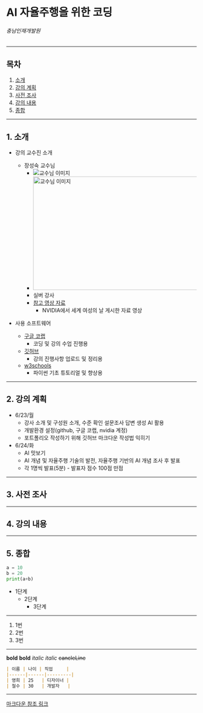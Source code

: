 AI 자율주행을 위한 코딩
=============
###### 충남인재개발원

***
## 목차
1. [소개](https://github.com/gksquf0336/ChungnamWorkForceDevelopCenter_AI_Python/blob/main/test.md#1-%EC%86%8C%EA%B0%9C)
2. [강의 계획](https://github.com/gksquf0336/ChungnamWorkForceDevelopCenter_AI_Python/blob/main/test.md#2-%EA%B0%95%EC%9D%98-%EA%B3%84%ED%9A%8D)
3. [사전 조사](https://github.com/gksquf0336/ChungnamWorkForceDevelopCenter_AI_Python/blob/main/test.md#3-%EC%82%AC%EC%A0%84-%EC%A1%B0%EC%82%AC)
4. [강의 내용](https://github.com/gksquf0336/ChungnamWorkForceDevelopCenter_AI_Python/blob/main/test.md#4-%EA%B0%95%EC%9D%98-%EB%82%B4%EC%9A%A9)
5. [종합](https://github.com/gksquf0336/ChungnamWorkForceDevelopCenter_AI_Python/blob/main/test.md#5-%EC%A2%85%ED%95%A9)

***
## 1. 소개
* 강의 교수진 소개
  - 장성숙 교수님
    - ![교수님 이미지](https://github.com/user-attachments/assets/368d65fb-f329-4990-b254-81c134f533f7)
    - <img src="/path/to/img.jpg" width="450px" height="300px" title="px(픽셀) 크기 설정" alt="교수님 이미지"></img><br/>
    - 실버 강사
    - [참고 영상 자료](https://www.youtube.com/watch?v=ess9hN9yznc)
      - NVIDIA에서 세계 여성의 날 게시한 자료 영상
      
* 사용 소프트웨어
  - [구글 코랩](https://colab.google/)
    - 코딩 및 강의 수업 진행용
  - [깃허브](https://github.com/)
    - 강의 진행사항 업로드 및 정리용
  - [w3schools](https://www.w3schools.com/)
    - 파이썬 기초 튜토리얼 및 향상용

***
## 2. 강의 계획
* 6/23/월
  - 강사 소개 및 구성원 소개, 수준 확인 설문조사 답변 생성 AI 활용
  - 개발환경 설정(github, 구글 코랩, nvidia 계정)
  - 포트폴리오 작성하기 위해 깃허브 마크다운 작성법 익히기
* 6/24/화
  - AI 맛보기
  - AI 개념 및 자율주행 기술의 발전, 자율주행 기반의 AI 개념 조사 후 발표
  - 각 1명씩 발표(5분) - 발표자 점수 100점 만점

***
## 3. 사전 조사


***
## 4. 강의 내용


***
## 5. 종합



```python
a = 10
b = 20
print(a+b)
```


* 1단계
  - 2단계
    + 3단계
      
***

1. 1번
  2. 2번
  3. 3번


***

__bold__
**bold**
_italic_
*italic*
~~cancleLine~~

```md
| 이름 | 나이 | 직업     |
|------|------|---------|
| 영희 | 25   | 디자이너 |
| 철수 | 30   | 개발자   |
```

***

[마크다운 참조 링크](https://gist.github.com/ihoneymon/652be052a0727ad59601)

